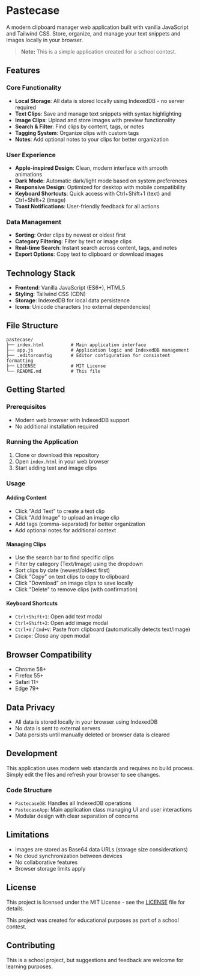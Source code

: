 # Pastecase

A modern clipboard manager web application built with vanilla JavaScript and Tailwind CSS. Store, organize, and manage your text snippets and images locally in your browser.

> **Note:** This is a simple application created for a school contest.

## Features

### Core Functionality

- **Local Storage**: All data is stored locally using IndexedDB - no server required
- **Text Clips**: Save and manage text snippets with syntax highlighting
- **Image Clips**: Upload and store images with preview functionality
- **Search & Filter**: Find clips by content, tags, or notes
- **Tagging System**: Organize clips with custom tags
- **Notes**: Add optional notes to your clips for better organization

### User Experience

- **Apple-inspired Design**: Clean, modern interface with smooth animations
- **Dark Mode**: Automatic dark/light mode based on system preferences
- **Responsive Design**: Optimized for desktop with mobile compatibility
- **Keyboard Shortcuts**: Quick access with Ctrl+Shift+1 (text) and Ctrl+Shift+2 (image)
- **Toast Notifications**: User-friendly feedback for all actions

### Data Management

- **Sorting**: Order clips by newest or oldest first
- **Category Filtering**: Filter by text or image clips
- **Real-time Search**: Instant search across content, tags, and notes
- **Export Options**: Copy text to clipboard or download images

## Technology Stack

- **Frontend**: Vanilla JavaScript (ES6+), HTML5
- **Styling**: Tailwind CSS (CDN)
- **Storage**: IndexedDB for local data persistence
- **Icons**: Unicode characters (no external dependencies)

## File Structure

```
pastecase/
├── index.html          # Main application interface
├── app.js              # Application logic and IndexedDB management
├── .editorconfig       # Editor configuration for consistent formatting
├── LICENSE             # MIT License
└── README.md           # This file
```

## Getting Started

### Prerequisites

- Modern web browser with IndexedDB support
- No additional installation required

### Running the Application

1. Clone or download this repository
2. Open `index.html` in your web browser
3. Start adding text and image clips

### Usage

#### Adding Content

- Click "Add Text" to create a text clip
- Click "Add Image" to upload an image clip
- Add tags (comma-separated) for better organization
- Add optional notes for additional context

#### Managing Clips

- Use the search bar to find specific clips
- Filter by category (Text/Image) using the dropdown
- Sort clips by date (newest/oldest first)
- Click "Copy" on text clips to copy to clipboard
- Click "Download" on image clips to save locally
- Click "Delete" to remove clips (with confirmation)

#### Keyboard Shortcuts

- `Ctrl+Shift+1`: Open add text modal
- `Ctrl+Shift+2`: Open add image modal
- `Ctrl+V` / `Cmd+V`: Paste from clipboard (automatically detects text/image)
- `Escape`: Close any open modal

## Browser Compatibility

- Chrome 58+
- Firefox 55+
- Safari 11+
- Edge 79+

## Data Privacy

- All data is stored locally in your browser using IndexedDB
- No data is sent to external servers
- Data persists until manually deleted or browser data is cleared

## Development

This application uses modern web standards and requires no build process. Simply edit the files and refresh your browser to see changes.

### Code Structure

- `PastecaseDB`: Handles all IndexedDB operations
- `PastecaseApp`: Main application class managing UI and user interactions
- Modular design with clear separation of concerns

## Limitations

- Images are stored as Base64 data URLs (storage size considerations)
- No cloud synchronization between devices
- No collaborative features
- Browser storage limits apply

## License

This project is licensed under the MIT License - see the [LICENSE](LICENSE) file for details.

This project was created for educational purposes as part of a school contest.

## Contributing

This is a school project, but suggestions and feedback are welcome for learning purposes.
